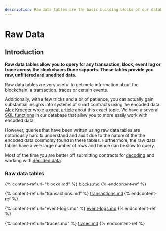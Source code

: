 ```yaml
---
description: Raw data tables are the basic building blocks of our database.
---
```


# Raw Data

## Introduction

**Raw data tables allow you to query for any transaction, block, event log or trace across the blockchains Dune supports. These tables provide you raw, unfiltered and unedited data.**

Raw data tables are very useful to get meta information about the blockchain, a transaction, traces or certain events.

Additionally, with a few tricks and a bit of patience, you can actually gain substantial insights into systems of smart contracts using the encoded data. [Alex Kroeger](https://twitter.com/alex\_kroeger) wrote [a great article](https://alexkroeger.mirror.xyz/0C3EQBtFqAK4k2TAGPZhg0JMY-upfTAxuTD-o91vBPc) about this exact topic. We have a several [SQL functions](https://github.com/duneanalytics/abstractions/tree/master/ethereum/public) in our database that allow you to more easily work with encoded data.

However, queries that have been written using raw data tables are notoriously hard to understand and audit due to the nature of the the encoded data commonly found in these tables. Furthermore, the raw data tables have a very large number of rows and hence can be slow to query.&#x20;

Most of the time you are better off submitting contracts for [decoding](../../../duneapp/adding-new-contracts.md) and working with [decoded data](../decoded-data/).

### Raw data tables

{% content-ref url="blocks.md" %}
[blocks.md](blocks.md)
{% endcontent-ref %}

{% content-ref url="transactions.md" %}
[transactions.md](transactions.md)
{% endcontent-ref %}

{% content-ref url="event-logs.md" %}
[event-logs.md](event-logs.md)
{% endcontent-ref %}

{% content-ref url="traces.md" %}
[traces.md](traces.md)
{% endcontent-ref %}
